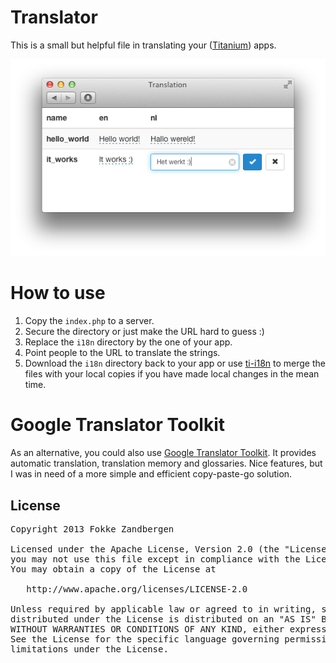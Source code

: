 # Translator

This is a small but helpful file in translating your ([Titanium](http://docs.appcelerator.com/titanium/latest/#!/guide/Titanium_Command-Line_Interface_Reference)) apps.

![screenshot](https://github.com/fokkezb/translator/raw/master/screenshot.png)

# How to use

1. Copy the `index.php` to a server.
2. Secure the directory or just make the URL hard to guess :)
3. Replace the `i18n` directory by the one of your app.
4. Point people to the URL to translate the strings.
5. Download the `i18n` directory back to your app or use [ti-i18n](https://nodei.co/npm/ti-i18n/) to merge the files with your local copies if you have made local changes in the mean time.

# Google Translator Toolkit

As an alternative, you could also use [Google Translator Toolkit](http://translate.google.com/toolkit/). It provides automatic translation, translation memory and glossaries. Nice features, but I was in need of a more simple and efficient copy-paste-go solution.


## License

<pre>
Copyright 2013 Fokke Zandbergen

Licensed under the Apache License, Version 2.0 (the "License");
you may not use this file except in compliance with the License.
You may obtain a copy of the License at

   http://www.apache.org/licenses/LICENSE-2.0

Unless required by applicable law or agreed to in writing, software
distributed under the License is distributed on an "AS IS" BASIS,
WITHOUT WARRANTIES OR CONDITIONS OF ANY KIND, either express or implied.
See the License for the specific language governing permissions and
limitations under the License.
</pre>
